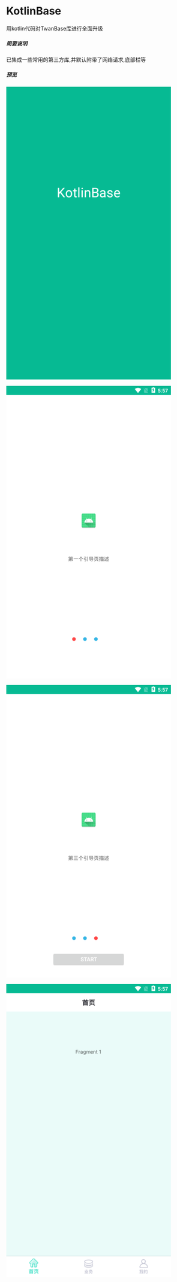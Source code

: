 # KotlinBase

用kotlin代码对TwanBase库进行全面升级


##### 简要说明

已集成一些常用的第三方库,并默认附带了网络请求,底部栏等

##### 预览

![启动页](https://github.com/twangithub/KotlinBase/blob/master/image/first.jpg)

![引导1页1](https://github.com/twangithub/KotlinBase/blob/master/image/splash1.png)

![引导1页1](https://github.com/twangithub/KotlinBase/blob/master/image/splash3.png)

![主页](https://github.com/twangithub/KotlinBase/blob/master/image/main.png)
